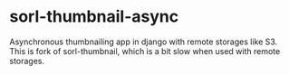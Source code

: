 sorl-thumbnail-async
====================

Asynchronous thumbnailing app in django with remote storages like S3. This is fork of sorl-thumbnail, which is a bit slow when used with remote storages.

